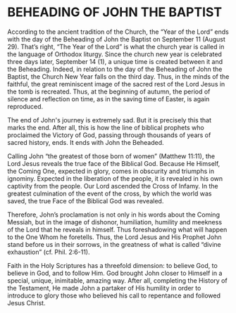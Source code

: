 # BEHEADING OF JOHN THE BAPTIST

According to the ancient tradition of the Church, the “Year of the Lord” ends with the day of the Beheading of John the Baptist on September 11 (August 29). That’s right, “The Year of the Lord” is what the church year is called in the language of Orthodox liturgy. Since the church new year is celebrated three days later, September 14 (1), a unique time is created between it and the Beheading. Indeed, in relation to the day of the Beheading of John the Baptist, the Church New Year falls on the third day. Thus, in the minds of the faithful, the great reminiscent image of the sacred rest of the Lord Jesus in the tomb is recreated. Thus, at the beginning of autumn, the period of silence and reflection on time, as in the saving time of Easter, is again reproduced.

The end of John's journey is extremely sad. But it is precisely this that marks the end. After all, this is how the line of biblical prophets who proclaimed the Victory of God, passing through thousands of years of sacred history, ends. It ends with John the Beheaded.

Calling John “the greatest of those born of women” (Matthew 11:11), the Lord Jesus reveals the true face of the Biblical God. Because He Himself, the Coming One, expected in glory, comes in obscurity and triumphs in ignominy. Expected in the liberation of the people, it is revealed in his own captivity from the people. Our Lord ascended the Cross of Infamy. In the greatest culmination of the event of the cross, by which the world was saved, the true Face of the Biblical God was revealed.

Therefore, John’s proclamation is not only in his words about the Coming Messiah, but in the image of dishonor, humiliation, humility and meekness of the Lord that he reveals in himself. Thus foreshadowing what will happen to the One Whom he foretells. Thus, the Lord Jesus and His Prophet John stand before us in their sorrows, in the greatness of what is called “divine exhaustion” (cf. Phil. 2:6-11).

Faith in the Holy Scriptures has a threefold dimension: to believe God, to believe in God, and to follow Him. God brought John closer to Himself in a special, unique, inimitable, amazing way. After all, completing the History of the Testament, He made John a partaker of His humility in order to introduce to glory those who believed his call to repentance and followed Jesus Christ.
